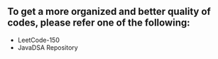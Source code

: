 ## To get a more organized and better quality of codes, please refer one of the following:
  - LeetCode-150
  - JavaDSA Repository
